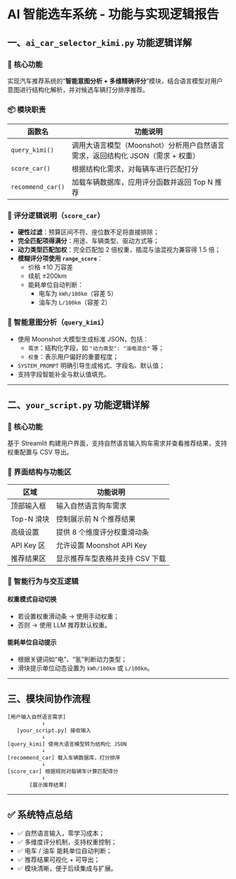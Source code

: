 # AI 智能选车系统 - 功能与实现逻辑报告

## 一、`ai_car_selector_kimi.py` 功能逻辑详解

### 🎯 核心功能
实现汽车推荐系统的“**智能意图分析 + 多维精确评分**”模块，结合语言模型对用户意图进行结构化解析，并对候选车辆打分排序推荐。

### 📦 模块职责

| 函数名 | 功能说明 |
|--------|----------|
| `query_kimi()` | 调用大语言模型（Moonshot）分析用户自然语言需求，返回结构化 JSON（需求 + 权重） |
| `score_car()` | 根据结构化需求，对每辆车进行匹配打分 |
| `recommend_car()` | 加载车辆数据库，应用评分函数并返回 Top N 推荐 |

### 📐 评分逻辑说明（`score_car`）

- **硬性过滤**：预算区间不符、座位数不足将直接排除；
- **完全匹配项得满分**：用途、车辆类型、驱动方式等；
- **动力类型匹配加权**：完全匹配加 2 倍权重，插混与油混视为兼容得 1.5 倍；
- **模糊评分项使用 `range_score`**：
  - 价格 ±10 万容差
  - 续航 ±200km
  - 能耗单位自动判断：
    - 电车为 `kWh/100km`（容差 5）
    - 油车为 `L/100km`（容差 2）

### 🧠 智能意图分析（`query_kimi`）

- 使用 Moonshot 大模型生成标准 JSON，包括：
  - `需求`：结构化字段，如 `"动力类型": "油电混合"` 等；
  - `权重`：表示用户偏好的重要程度；
- `SYSTEM_PROMPT` 明确引导生成格式、字段名、默认值；
- 支持字段智能补全与默认值填充。

---

## 二、`your_script.py` 功能逻辑详解

### 🎯 核心功能
基于 Streamlit 构建用户界面，支持自然语言输入购车需求并查看推荐结果，支持权重配置与 CSV 导出。

### 🧩 界面结构与功能区

| 区域 | 功能说明 |
|------|----------|
| 顶部输入框 | 输入自然语言购车需求 |
| Top-N 滑块 | 控制展示前 N 个推荐结果 |
| 高级设置 | 提供 8 个维度评分权重滑动条 |
| API Key 区 | 允许设置 Moonshot API Key |
| 推荐结果区 | 显示推荐车型表格并支持 CSV 下载 |

### 🧠 智能行为与交互逻辑

#### 权重模式自动切换
- 若设置权重滑动条 → 使用手动权重；
- 否则 → 使用 LLM 推荐默认权重。

#### 能耗单位自动提示
- 根据关键词如“电”、“氢”判断动力类型；
- 滑块提示单位动态设置为 `kWh/100km` 或 `L/100km`。

---

## 三、模块间协作流程

```text
[用户输入自然语言需求]
           ↓
   [your_script.py] 接收输入
           ↓
[query_kimi] 使用大语言模型转为结构化 JSON
           ↓
[recommend_car] 载入车辆数据库，打分排序
           ↓
[score_car] 根据规则对每辆车计算匹配得分
           ↓
       [展示推荐结果]
```

---

## ✅ 系统特点总结

- ✅ 自然语言输入，零学习成本；
- ✅ 多维度评分机制，支持权重控制；
- ✅ 电车 / 油车 能耗单位自动判断；
- ✅ 推荐结果可视化 + 可导出；
- ✅ 模块清晰，便于后续集成与扩展。
